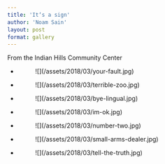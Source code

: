 ```yaml
---
title: 'It‘s a sign'
author: 'Noam Sain'
layout: post
format: gallery
---
```


From the Indian Hills Community Center

- <figure>![](/assets/2018/03/your-fault.jpg)</figure>
- <figure>![](/assets/2018/03/terrible-zoo.jpg)</figure>
- <figure>![](/assets/2018/03/bye-lingual.jpg)</figure>
- <figure>![](/assets/2018/03/im-ok.jpg)</figure>
- <figure>![](/assets/2018/03/number-two.jpg)</figure>
- <figure>![](/assets/2018/03/small-arms-dealer.jpg)</figure>
- <figure>![](/assets/2018/03/tell-the-truth.jpg)</figure>